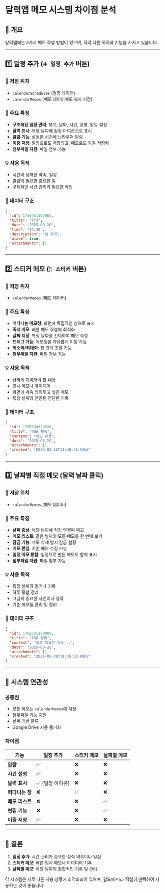 # 달력앱 메모 시스템 차이점 분석

## 📌 개요
달력앱에는 3가지 메모 작성 방법이 있으며, 각각 다른 목적과 기능을 가지고 있습니다.

---

## 1️⃣ **일정 추가** (`➕ 일정 추가` 버튼)

### 📍 저장 위치
- `calendarSchedules` (일정 데이터)
- `calendarMemos` (메모 데이터에도 복사 저장)

### 🎯 주요 특징
- **구조화된 일정 관리**: 제목, 날짜, 시간, 설명, 알람 설정
- **달력 표시**: 해당 날짜에 일정 아이콘으로 표시
- **알람 기능**: 설정한 시간에 브라우저 알림
- **이중 저장**: 일정으로도 저장되고, 메모로도 자동 저장됨
- **첨부파일 지원**: 파일 첨부 가능

### 💡 사용 목적
- 시간이 정해진 약속, 일정
- 알람이 필요한 중요한 일
- 구체적인 시간 관리가 필요한 작업

### 🔄 데이터 구조
```json
{
  "id": 1756381192902,
  "title": "회의",
  "date": "2025-08-28",
  "time": "14:30",
  "description": "팀 회의",
  "alarm": true,
  "attachments": []
}
```

---

## 2️⃣ **스티커 메모** (`📝 스티커` 버튼)

### 📍 저장 위치
- `calendarMemos` (메모 데이터)

### 🎯 주요 특징
- **떠다니는 메모창**: 화면에 독립적인 창으로 표시
- **즉석 메모**: 빠른 메모 작성에 최적화
- **날짜 지정**: 특정 날짜를 선택하여 메모 작성
- **드래그 가능**: 메모창을 자유롭게 이동 가능
- **최소화/최대화**: 창 크기 조절 기능
- **첨부파일 지원**: 파일 첨부 가능

### 💡 사용 목적
- 급하게 기록해야 할 내용
- 임시 메모나 아이디어
- 화면에 계속 띄워두고 싶은 메모
- 특정 날짜와 연관된 간단한 기록

### 🔄 데이터 구조
```json
{
  "id": 1756380328526,
  "title": "메모 제목",
  "content": "메모 내용",
  "date": "2025-08-28",
  "attachments": [],
  "created": "2025-08-28T11:38:48.526Z"
}
```

---

## 3️⃣ **날짜별 직접 메모** (달력 날짜 클릭)

### 📍 저장 위치
- `calendarMemos` (메모 데이터)

### 🎯 주요 특징
- **날짜 중심**: 해당 날짜에 직접 연결된 메모
- **메모 리스트**: 같은 날짜의 모든 메모를 한 번에 보기
- **잠금 기능**: 메모 삭제 방지 잠금 설정
- **메모 편집**: 기존 메모 수정 가능
- **일정 메모 통합**: 일정으로 만든 메모도 함께 표시
- **첨부파일 지원**: 파일 첨부 가능

### 💡 사용 목적
- 특정 날짜의 일기나 기록
- 하루 종합 정리
- 그날의 중요한 사건이나 생각
- 기존 메모들 관리 및 정리

### 🔄 데이터 구조
```json
{
  "id": 1756381150000,
  "title": "하루 정리",
  "content": "오늘 있었던 일들...",
  "date": "2025-08-28",
  "attachments": [],
  "created": "2025-08-28T11:45:50.000Z"
}
```

---

## 🔗 **시스템 연관성**

### 공통점
- 모든 메모는 `calendarMemos`에 저장
- 첨부파일 기능 지원
- 날짜 기반 분류
- Google Drive 자동 동기화

### 차이점

| 기능 | 일정 추가 | 스티커 메모 | 날짜별 메모 |
|------|----------|-----------|-----------|
| **알람** | ✅ | ❌ | ❌ |
| **시간 설정** | ✅ | ❌ | ❌ |
| **달력 표시** | ✅ (일정 아이콘) | ❌ | ❌ |
| **떠다니는 창** | ❌ | ✅ | ❌ |
| **메모 리스트** | ❌ | ❌ | ✅ |
| **편집 기능** | ❌ | ❌ | ✅ |
| **이중 저장** | ✅ | ❌ | ❌ |

---

## 📝 **결론**

1. **일정 추가**: 시간 관리가 중요한 정식 약속이나 일정
2. **스티커 메모**: 빠른 임시 메모나 아이디어 기록  
3. **날짜별 메모**: 해당 날짜의 종합적인 기록 및 관리

각 시스템은 서로 다른 사용 상황에 최적화되어 있으며, 필요에 따라 적절히 선택하여 사용하는 것이 좋습니다.